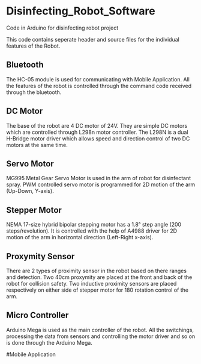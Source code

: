 # Disinfecting_Robot_Software
Code in Arduino for disinfecting robot project 

This code contains seperate header and source files for the individual features of the Robot. 

Bluetooth
-------------------------------------
The HC-05 module is used for communicating with Mobile Application. All the features of the robot is controlled through the command code received through the bluetooth.

DC Motor
-------------------------------------
The base of the robot are 4 DC motor of 24V. They are simple DC motors which are controlled through L298n motor controller. The L298N is a dual H-Bridge motor driver which allows speed and direction control of two DC motors at the same time. 

Servo Motor
-------------------------------------
MG995 Metal Gear Servo Motor is used in the arm of robot for disinfectant spray. PWM controlled servo motor is programmed for 2D motion of the arm (Up-Down, Y-axis).

Stepper Motor
-------------------------------------
NEMA 17-size hybrid bipolar stepping motor has a 1.8° step angle (200 steps/revolution). It is controlled with the help of A4988 driver for 2D motion of the arm in horizontal direction (Left-Right x-axis). 

Proxymity Sensor
-------------------------------------
There are 2 types of proximity sensor in the robot based on there ranges and detection. Two 40cm proxymity are placed at the front and back of the robot for collision safety. Two inductive proximity sensors are placed respectively on either side of stepper motor for 180 rotation control of the arm.

Micro Controller
-------------------------------------
Arduino Mega is used as the main controller of the robot. All the switchings, processing the data from sensors and controlling the motor driver and so on is done through the Arduino Mega.

#Mobile Application

